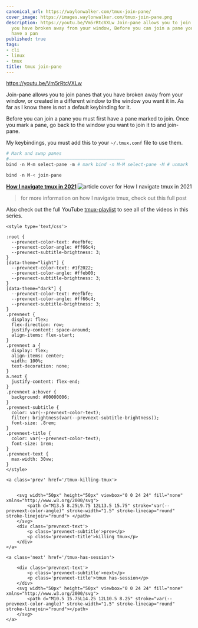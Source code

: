 ```yaml
---
canonical_url: https://waylonwalker.com/tmux-join-pane/
cover_image: https://images.waylonwalker.com/tmux-join-pane.png
description: https://youtu.be/Vm5rRtcVXLw Join-pane allows you to join panes that
  you have broken away from your window, Before you can join a pane you must first
  have a pan
published: true
tags:
- cli
- linux
- tmux
title: tmux join-pane
---
```


https://youtu.be/Vm5rRtcVXLw

Join-pane allows you to join panes that you have broken away from your window, or created in a different window to the window you want it in.  As far as I know there is not a default keybinding for it.

Before you can join a pane you must first have a pane marked to join.  Once you mark a pane, go back to the window you want to join it to and join-pane.

My keybindings, you must add this to your `~/.tmux.conf` file to use them.

``` python
# Mark and swap panes
#――――――――――――――――――――――――――――――――――――――――――――
bind -n M-m select-pane -m # mark bind -n M-M select-pane -M # unmark

bind -n M-< join-pane
```


  <div class="onelinelink-wrapper">
      <a class="onelinelink" href="https://waylonwalker.com/tmux-nav-2021/">
          <img style="float: right;" align='right' src="https://images.waylonwalker.com/tmux-nav-2021-og_250x140.png" alt="article cover for 
 How I navigate tmux in 2021
"/>
          <p><strong>
 How I navigate tmux in 2021
</strong></p>
      </a>
  </div>


> for more information on how I navigate tmux, check out this full post

Also check out the full YouTube [tmux-playlist](https://www.youtube.com/playlist?list=PLTRNG6WIHETB4reAxbWza3CZeP9KL6Bkr) to see all of the videos in this series.
<div class='prevnext'>

    <style type='text/css'>

    :root {
      --prevnext-color-text: #eefbfe;
      --prevnext-color-angle: #ff66c4;
      --prevnext-subtitle-brightness: 3;
    }
    [data-theme="light"] {
      --prevnext-color-text: #1f2022;
      --prevnext-color-angle: #ffeb00;
      --prevnext-subtitle-brightness: 3;
    }
    [data-theme="dark"] {
      --prevnext-color-text: #eefbfe;
      --prevnext-color-angle: #ff66c4;
      --prevnext-subtitle-brightness: 3;
    }
    .prevnext {
      display: flex;
      flex-direction: row;
      justify-content: space-around;
      align-items: flex-start;
    }
    .prevnext a {
      display: flex;
      align-items: center;
      width: 100%;
      text-decoration: none;
    }
    a.next {
      justify-content: flex-end;
    }
    .prevnext a:hover {
      background: #00000006;
    }
    .prevnext-subtitle {
      color: var(--prevnext-color-text);
      filter: brightness(var(--prevnext-subtitle-brightness));
      font-size: .8rem;
    }
    .prevnext-title {
      color: var(--prevnext-color-text);
      font-size: 1rem;
    }
    .prevnext-text {
      max-width: 30vw;
    }
    </style>
    
    <a class='prev' href='/tmux-killing-tmux'>
    

        <svg width="50px" height="50px" viewbox="0 0 24 24" fill="none" xmlns="http://www.w3.org/2000/svg">
            <path d="M13.5 8.25L9.75 12L13.5 15.75" stroke="var(--prevnext-color-angle)" stroke-width="1.5" stroke-linecap="round" stroke-linejoin="round"> </path>
        </svg>
        <div class='prevnext-text'>
            <p class='prevnext-subtitle'>prev</p>
            <p class='prevnext-title'>killing tmux</p>
        </div>
    </a>
    
    <a class='next' href='/tmux-has-session'>
    
        <div class='prevnext-text'>
            <p class='prevnext-subtitle'>next</p>
            <p class='prevnext-title'>tmux has-session</p>
        </div>
        <svg width="50px" height="50px" viewbox="0 0 24 24" fill="none" xmlns="http://www.w3.org/2000/svg">
            <path d="M10.5 15.75L14.25 12L10.5 8.25" stroke="var(--prevnext-color-angle)" stroke-width="1.5" stroke-linecap="round" stroke-linejoin="round"></path>
        </svg>
    </a>
  </div>